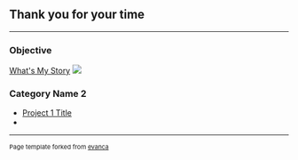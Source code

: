 ## Thank you for your time

---

### Objective

[What's My Story](/sample_page)
<img src="images/dummy_thumbnail.jpg?raw=true"/>



### Category Name 2

- [Project 1 Title](http://example.com/)
-




---
<p style="font-size:11px">Page template forked from <a href="https://github.com/evanca/quick-portfolio">evanca</a></p>
<!-- Remove above link if you don't want to attibute -->
